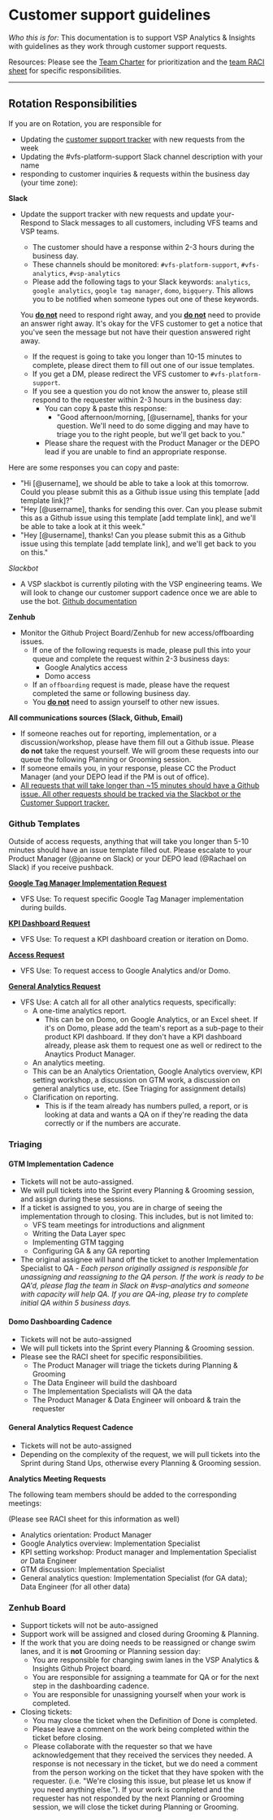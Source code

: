# Customer support guidelines

*Who this is for:* This documentation is to support VSP Analytics & Insights with guidelines as they work through customer support requests.

Resources: Please see the [Team Charter](https://github.com/department-of-veterans-affairs/va.gov-team/blob/master/teams/vsp/teams/insights-analytics/analytics-insights-team-charter.md) for prioritization and the [team RACI sheet](https://docs.google.com/spreadsheets/d/1JdNPKo9y-4o2c_HaWIne2L6H310fhRn2M51e5NvHdxE/edit#gid=0) for specific responsibilities.

---

## Rotation Responsibilities

If you are on Rotation, you are responsible for 
- Updating the [customer support tracker](https://www.google.com/url?sa=t&rct=j&esrc=s&source=appssearch&uact=8&cd=0&cad=rja&q&sig2=cbQjnVK0JLUOHGGqJ6Y92w&ved=0ahUKEwjy6MSzopztAhWxQKsCHdWmCeM4ABABKAAwAA&url=https://drive.google.com/a/adhocteam.us/open?id%3D1BmFJKmkJsgXaj_kebn16veLVJ5H52wlCjmbpS5JdXKo%26usp%3Dchrome_omnibox&usg=AOvVaw3M4ssAuoz4H98w0TKceJzJ) with new requests from the week
- Updating the #vfs-platform-support Slack channel description with your name
- responding to customer inquiries & requests within the business day (your time zone):

**Slack**

- Update the support tracker with new requests and update your- Respond to Slack messages to all customers, including VFS teams and VSP teams.

  - The customer should have a response within 2-3 hours during the business day.
  - These channels should be monitored: `#vfs-platform-support`, `#vfs-analytics`, `#vsp-analytics`
  - Please add the following tags to your Slack keywords: `analytics`, `google analytics`, `google tag manager`, `domo`, `bigquery`. This allows you to be notified when someone types out one of these keywords.

  You **<u>do not</u>** need to respond right away, and you **<u>do not</u>** need to provide an answer right away. It's okay for the VFS customer to get a notice that you've seen the message but not have their question answered right away.

  - If the request is going to take you longer than 10-15 minutes to complete, please direct them to fill out one of our issue templates.
  - If you get a DM, please redirect the VFS customer to `#vfs-platform-support`.
  - If you see a question you do not know the answer to, please still respond to the requester within 2-3 hours in the business day:
    - You can copy & paste this response:
      - "Good afternoon/morning, [@username], thanks for your question. We'll need to do some digging and may have to triage you to the right people, but we'll get back to you."
    - Please share the request with the Product Manager or the DEPO lead if you are unable to find an appropriate response.

Here are some responses you can copy and paste:

- "Hi [@username], we should be able to take a look at this tomorrow. Could you please submit this as a Github issue using this template [add template link]?"
- "Hey [@username], thanks for sending this over. Can you please submit this as a Github issue using this template [add template link], and we'll be able to take a look at it this week."
- "Hey [@username], thanks! Can you please submit this as a Github issue using this template [add template link], and we'll get back to you on this."

*Slackbot*
- A VSP slackbot is currently piloting with the VSP engineering teams. We will look to change our customer support cadence once we are able to use the bot. [Github documentation](https://github.com/department-of-veterans-affairs/va.gov-team/tree/master/products/platform/customer-support-tracking)

**Zenhub**

- Monitor the Github Project Board/Zenhub for new access/offboarding issues.
  - If one of the following requests is made, please pull this into your queue and complete the request within 2-3 business days:
    - Google Analytics access
    - Domo access
  - If an `offboarding` request is made, please have the request completed the same or following business day.
  - You **<u>do not</u>** need to assign yourself to other new issues.

**All communications sources (Slack, Github, Email)**

- If someone reaches out for reporting, implementation, or a discussion/workshop, please have them fill out a Github issue. Please **do not** take the request yourself. We will groom these requests into our queue the following Planning or Grooming session.
- If someone emails you, in your response, please CC the Product Manager (and your DEPO lead if the PM is out of office).
- <u>All requests that will take longer than ~15 minutes should have a Github issue. All other requests should be tracked via the Slackbot or the Customer Support tracker.</u>

### Github Templates

Outside of access requests, anything that will take you longer than 5-10 minutes should have an issue template filled out. Please escalate to your Product Manager (@joanne on Slack) or your DEPO lead (@Rachael on Slack) if you receive pushback.

[**Google Tag Manager Implementation Request**](https://github.com/department-of-veterans-affairs/va.gov-team/issues/new?assignees=joanneesteban&labels=analytics-insights%2C+analytics-request%2C+collaboration-cycle%2C+collab-cycle-review&template=analytics-implementation-and-qa-request-template.md&title=Analytics+Implementation+or+QA+Support+for+%5BTeam+Name+-+Feature+Name%5D)

- VFS Use: To request specific Google Tag Manager implementation during builds.

[**KPI Dashboard Request**](https://github.com/department-of-veterans-affairs/va.gov-team/issues/new?assignees=joanneesteban&labels=analytics-insights%2C+analytics-request%2C+kpi-dashboard&template=analytics-request-kpi-dashboard.md&title=Analytics+KPI+dashboard+request+for+%5BTeam%5D)

- VFS Use: To request a KPI dashboard creation or iteration on Domo. 

[**Access Request**](https://github.com/department-of-veterans-affairs/va.gov-team/issues/new?assignees=joanneesteban&labels=analytics-insights%2C+analytics-request&template=analytics-request-google-analytics-domo-access.md&title=Request+access+to+Google+Analytics+and%2For+Domo)

- VFS Use: To request access to Google Analytics and/or Domo.

[**General Analytics Request**](https://github.com/department-of-veterans-affairs/va.gov-team/issues/new?assignees=joanneesteban&labels=analytics-insights%2C+analytics-request&template=analytics-general-request-template.md&title=General+Analytics+Request+for+%5Bperson+or+team%5D)

- VFS Use: A catch all for all other analytics requests, specifically:
  - A one-time analytics report. 
    - This can be on Domo, on Google Analytics, or an Excel sheet. If it's on Domo, please add the team's report as a sub-page to their product KPI dashboard. If they don't have a KPI dashboard already, please ask them to request one as well or redirect to the Anaytics Product Manager.
  -  An analytics meeting.
    - This can be an Analytics Orientation, Google Analytics overview, KPI setting workshop, a discussion on GTM work, a discussion on general analytics use, etc. (See Triaging for assignment details)
  - Clarification on reporting.
    - This is if the team already has numbers pulled, a report, or is looking at data and wants a QA on if they're reading the data correctly or if the numbers are accurate.


### Triaging 

#### GTM Implementation Cadence

- Tickets will not be auto-assigned.
- We will pull tickets into the Sprint every Planning & Grooming session, and assign during these sessions.
- If a ticket is assigned to you, you are in charge of seeing the implementation through to closing. This includes, but is not limited to:
  - VFS team meetings for introductions and alignment
  - Writing the Data Layer spec
  - Implementing GTM tagging
  - Configuring GA & any GA reporting
- The original assignee will hand off the ticket to another Implementation Specialist to QA
*- Each person originally assigned is responsible for unassigning and reassigning to the QA person. If the work is ready to be QA'd, please flag the team in Slack on #vsp-analytics and someone with capacity will help QA. If you are QA-ing, please try to complete initial QA within 5 business days.*

#### Domo Dashboarding Cadence

- Tickets will not be auto-assigned
- We will pull tickets into the Sprint every Planning & Grooming session.
- Please see the RACI sheet for specific responsibilities. 
  - The Product Manager will triage the tickets during Planning & Grooming
  - The Data Engineer will build the dashboard
  - The Implementation Specialists will QA the data
  - The Product Manager & Data Engineer will onboard & train the requester
  
#### General Analytics Request Cadence

- Tickets will not be auto-assigned
- Depending on the complexity of the request, we will pull tickets into the Sprint during Stand Ups, otherwise every Planning & Grooming session.

**Analytics Meeting Requests**

The following team members should be added to the corresponding meetings:

(Please see RACI sheet for this information as well)

- Analytics orientation: Product Manager
- Google Analytics overview: Implementation Specialist
- KPI setting workshop: Product manager and Implementation Specialist _or_ Data Engineer
- GTM discussion: Implementation Specialist
- General analytics question: Implementation Specialist (for GA data); Data Engineer (for all other data)

### Zenhub Board

- Support tickets will not be auto-assigned
- Support work will be assigned and closed during Grooming & Planning.
- If the work that you are doing needs to be reassigned or change swim lanes, and it is **not** Grooming or Planning session day:  
  - You are responsible for changing swim lanes in the VSP Analytics & Insights Github Project board. 
  - You are responsible for assigning a teammate for QA or for the next step in the dashboarding cadence. 
  - You are responsible for unassigning yourself when your work is completed.
- Closing tickets:
  - You may close the ticket when the Definition of Done is completed.
  - Please leave a comment on the work being completed within the ticket before closing.
  - Please collaborate with the requester so that we have acknowledgement that they received the services they needed. A response is not necessary in the ticket, but we do need a comment from the person working on the ticket that they have spoken with the requester. (i.e. "We're closing this issue, but please let us know if you need anything else."). If your work is completed and the requester has not responded by the next Planning or Grooming session, we will close the ticket during Planning or Grooming.
